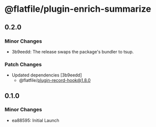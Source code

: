 # @flatfile/plugin-enrich-summarize

## 0.2.0

### Minor Changes

- 3b9eedd: The release swaps the package's bundler to tsup.

### Patch Changes

- Updated dependencies [3b9eedd]
  - @flatfile/plugin-record-hook@1.8.0

## 0.1.0

### Minor Changes

- ea88595: Initial Launch
